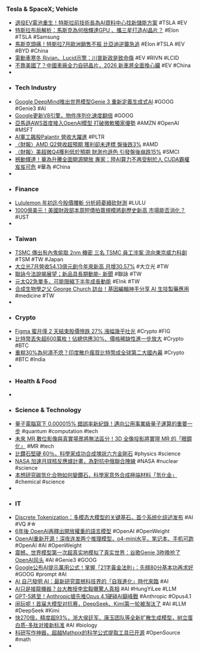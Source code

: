 ### Tesla & SpaceX; Vehicle
- [退役EV電池重生！特斯拉前技術長為AI資料中心找新儲能方案](https://news.cnyes.com/news/id/6092415) #TSLA #EV
- [特斯拉布局解析：馬斯克為何捨輝達GPU 、攜三星打造AI晶片？](https://news.cnyes.com/news/id/6091167) #Elon #TSLA #Samsung
- [馬斯克頭痛！特斯拉7月歐洲銷售不振 比亞迪逆襲急追](https://news.cnyes.com/news/id/6092292) #Elon #TSLA #EV #BYD #China
- [電動車寒冬 Rivian、Lucid示警：川普新政是致命傷](https://news.cnyes.com/news/id/6092984) #EV #RIVN #LCID
- [不靠美國了？中國車廠全力自研晶片，2026 新車將全面換心臟](https://technews.tw/2025/08/06/chinese-car-manufacturers-are-fully-committed-to-developing-their-own-chips/) #EV #China
-
- ### Tech Industry
- [Google DeepMind推出世界模型Genie 3 重新定義生成式AI](https://news.cnyes.com/news/id/6092675) #GOOG #Genie3 #AI
- [Google更新V8引擎，物件序列化速度翻倍](https://www.ithome.com.tw/news/170425) #GOOG
- [亞馬遜AWS首度接入OpenAI模型 打破微軟獨家優勢](https://news.cnyes.com/news/id/6092689) #AMZN #OpenAI #MSFT
- [AI軍工飆股Palantir 營收大躍進](https://udn.com/news/story/6811/8920151) #PLTR
- [〈財報〉AMD Q2營收超預期 獲利卻未達標 盤後跌3%](https://news.cnyes.com/news/id/6092615) #AMD
- [〈財報〉美超微Q4獲利低於預期 財測也遜色 引發盤後崩跌15%](https://news.cnyes.com/news/id/6092627) #SMCI
- [撼動輝達！華為升騰全面開源開放 專家：陸AI算力不再受制於人 CUDA霸權岌岌可危](https://news.cnyes.com/news/id/6092879) #華為 #China
-
- ### Finance
- [Lululemon 年初迄今股價腰斬 分析師憂續砍財測](https://finance.technews.tw/2025/08/05/lululemon-stock-price-target-lowered-to-225-at-wells-fargo-on-earnings-risk/) #LULU
- [​​1000億美元！美國財政部本周短債拍賣規模將創歷史新高 市場能否消化？](https://news.cnyes.com/news/id/6092914) #UST
-
- ### Taiwan
- [TSMC 傳出有內鬼偷取 2nm 機密 三名 TSMC 員工涉案 流向東京威力科創](https://www.hkepc.com/23985/TSMC_傳出有內鬼偷取_2nm_機密_三名_TSMC_員工涉案___流向東京威力科創) #TSM #TW #Japan
- [大立光7月營收54.13億元創今年來新高 月增30.57%](https://news.cnyes.com/news/id/6091619) #大立光 #TW
- [聯詠今法說揭展望；新品具長期動能- 新聞](https://www.moneydj.com/kmdj/news/newsviewer.aspx?a=4020cca5-50ff-44d2-a786-8d895c6a3516) #聯詠 #TW
- [元太Q2急單多，可能限縮下半年成長動能](https://www.moneydj.com/kmdj/news/newsviewer.aspx?a=31f76a01-5017-4e7f-bee5-a623f84bca4f) #EInk #TW
- [合成生物學之父 George Church 訪台！基因編輯神手分享 AI 生技製藥應用](https://finance.technews.tw/2025/08/05/george-church/) #medicine #TW
-
- ### Crypto
- [Figma 蜜月僅 2 天結束股價慘跌 27% 漲幅幾乎吐光](https://finance.technews.tw/2025/08/05/figma-stock-price-plummeted-27percent/) #Crypto #FIG
- [比特幣丟失超600萬枚！佔總供應30%、價格稀缺性進一步放大](https://news.cnyes.com/news/id/6091358) #Crypto #BTC
- [重稅30%為何澆不熄？印度散戶瘋買比特幣成全球第二大國內幕](https://news.cnyes.com/news/id/6092473) #Crypto #BTC #India
-
- ### Health & Food
-
- ### Science & Technology
- [量子電腦寫下 0.000015% 錯誤率新紀錄！邁向公用事業級量子運算的重要一步](https://technews.tw/2025/08/06/scientists-hit-quantum-computer-error-rate-of-0-000015-percent/) #quantum #computation #tech
- [未來 MR 數位影像與真實場景將無法區分！3D 全像投影將實現 MR 的「眼鏡化」](https://technews.tw/2025/08/05/new-3d-headset-uses-holograms-and-ai-to-create-lifelike-mixed-reality-visuals/) #MR #tech
- [比鑽石堅硬 60％，科學家成功合成塊狀六方金剛石](https://technews.tw/2025/08/05/superdiamond-lonsdaleite-bulk-hexagonal-diamond/) #physics #science
- [NASA 加速月球核反應爐計畫，為對抗中俄聯合陣線](https://technews.tw/2025/08/06/nasa-to-build-nuclear-reactor-on-moon-by-2030/) #NASA #nuclear #science
- [本想研究碳氫化合物如何變鑽石，科學家意外合成極端材料「氫化金」](https://technews.tw/2025/08/06/gold-hydride-chemistry-material/) #chemical #science
-
- ### IT
- [Discrete Tokenization：多模态大模型的关键基石，首个系统化综述发布](https://www.jiqizhixin.com/articles/2025-08-06) #AI #VQ #☆
- [6年後 OpenAI再釋出開放權重的語言模型](https://www.ithome.com.tw/news/170433) #OpenAI #OpenWeight
- [OpenAI重新开源！深夜连发两个推理模型，o4-mini水平，笔记本、手机可跑](https://www.jiqizhixin.com/articles/2025-08-06-2) #OpenAI #AI #OpenWeight
- [震撼，世界模型第一次超真实地模拟了真实世界：谷歌Genie 3昨晚抢了OpenAI风头](https://www.jiqizhixin.com/articles/2025-08-06-5) #AI #Genie3 #GOOG
- [Google公布AI提示萬用公式！掌握「21字黃金法則」：先穩80分基本功再求好](https://www.bnext.com.tw/article/84076/ai-prompt-gemini-for-workspace) #GOOG #prompt #AI
- [AI 自己發明 AI：最新研究震撼科技界的「自我進化」時代來臨](https://technews.tw/2025/08/06/ai-invents-ai-itself/) #AI
- [AI只是接龍機器？台大教授李宏毅曝驚人真相](https://news.videoland.com.tw/article/85c9139f-51f6-42b4-89e9-3634219467bc.html) #AI #HungYiLee #LLM
- [GPT-5將至！Anthropic搶先推Opus 4.1硬碰AI巔峰戰](https://tw.stock.yahoo.com/news/gpt-5將至-anthropic搶先推opus-4-1硬碰ai巔峰戰-183036105.html) #Anthropic #Opus4.1
- [闹玩呢！首届大模型对抗赛，DeepSeek、Kimi第一轮被淘汰了](https://www.jiqizhixin.com/articles/2025-08-06-9) #AI #LLM #DeepSeek #Kimi
- [快270倍，精度超93%，浙大侯廷军、康玉团队等全新扩散生成模型，树立蛋白质-多肽对接新标准](https://www.jiqizhixin.com/articles/2025-08-06-11) #AI #biology
- [科研写作神器，超越Mathpix的科学公式提取工具已开源](https://www.jiqizhixin.com/articles/2025-08-05-6) #OpenSource #math
-